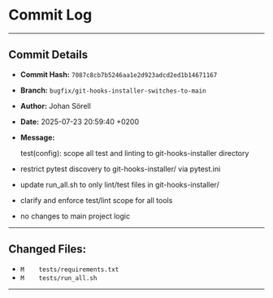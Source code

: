 # Commit Log

---

## Commit Details

- **Commit Hash:**   `7087c8cb7b5246aa1e2d923adcd2ed1b14671167`
- **Branch:**        `bugfix/git-hooks-installer-switches-to-main`
- **Author:**        Johan Sörell
- **Date:**          2025-07-23 20:59:40 +0200
- **Message:**

  test(config): scope all test and linting to git-hooks-installer directory

- restrict pytest discovery to git-hooks-installer/ via pytest.ini
- update run_all.sh to only lint/test files in git-hooks-installer/
- clarify and enforce test/lint scope for all tools
- no changes to main project logic

---

## Changed Files:

- `M	tests/requirements.txt`
- `M	tests/run_all.sh`

---
